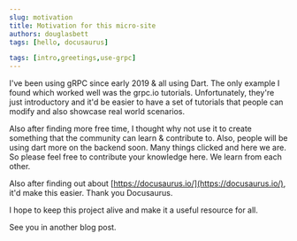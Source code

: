 ```yaml
---
slug: motivation
title: Motivation for this micro-site
authors: douglasbett
tags: [hello, docusaurus]

tags: [intro,greetings,use-grpc]
---
```


I've been using gRPC since early 2019 & all using Dart. The only example I found which worked well was the grpc.io tutorials. Unfortunately, they're just introductory and it'd be easier to have a set of tutorials that people can modify and also showcase real world scenarios. 

Also after finding more free time, I thought why not use it to create something that the community can learn & contribute to. Also, people will be using dart more on the backend soon. Many things clicked and here we are. So please feel free to contribute your knowledge here. We learn from each other. 

Also after finding out about [https://docusaurus.io/](https://docusaurus.io/), it'd make this easier. Thank you Docusaurus.  

I hope to keep this project alive and make it a useful resource for all. 

See you in another blog post. 


